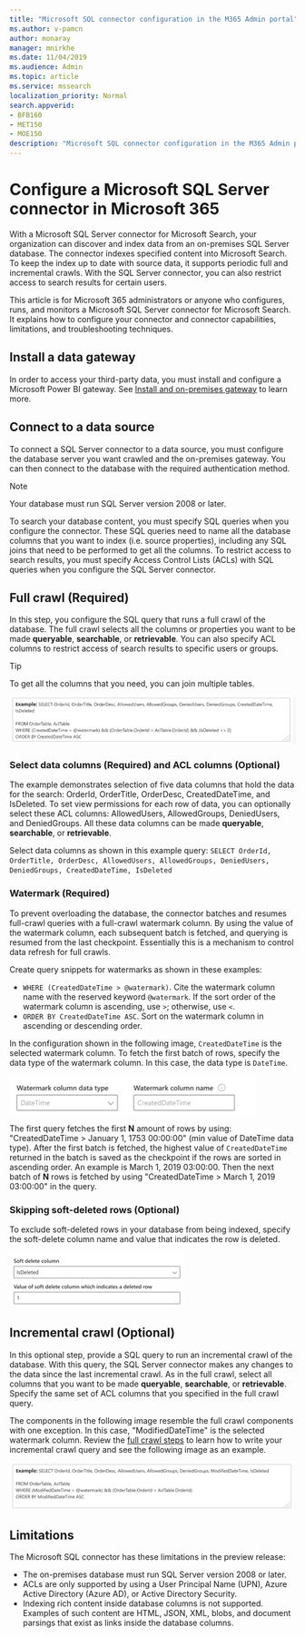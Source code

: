 ```yaml
---
title: "Microsoft SQL connector configuration in the M365 Admin portal"
ms.author: v-pamcn
author: monaray
manager: mnirkhe
ms.date: 11/04/2019
ms.audience: Admin
ms.topic: article
ms.service: mssearch
localization_priority: Normal
search.appverid:
- BFB160
- MET150
- MOE150
description: "Microsoft SQL connector configuration in the M365 Admin portal."
---
```


# Configure a Microsoft SQL Server connector in Microsoft 365

With a Microsoft SQL Server connector for Microsoft Search, your organization can discover and index data from an on-premises SQL Server database. The connector indexes specified content into Microsoft Search. To keep the index up to date with source data, it supports periodic full and incremental crawls. With the SQL Server connector, you can also restrict access to search results for certain users.

This article is for Microsoft 365 administrators or anyone who configures, runs, and monitors a Microsoft SQL Server connector for Microsoft Search. It explains how to configure your connector and connector capabilities, limitations, and troubleshooting techniques.

## Install a data gateway
In order to access your third-party data, you must install and configure a Microsoft Power BI gateway. See [Install and on-premises gateway](https://docs.microsoft.com/en-us/data-integration/gateway/service-gateway-install) to learn more.  

## Connect to a data source
To connect a SQL Server connector to a data source, you must configure the database server you want crawled and the on-premises gateway. You can then connect to the database with the required authentication method.

> [!NOTE]
> Your database must run SQL Server version 2008 or later.

To search your database content, you must specify SQL queries when you configure the connector. These SQL queries need to name all the database columns that you want to index (i.e. source properties), including any SQL joins that need to be performed to get all the columns. To restrict access to search results, you must specify Access Control Lists (ACLs) with SQL queries when you configure the SQL Server connector.

## Full crawl (Required)
In this step, you configure the SQL query that runs a full crawl of the database. The full crawl selects all the columns or properties you want to be made **queryable**, **searchable**, or **retrievable**. You can also specify ACL columns to restrict access of search results to specific users or groups.

> [!Tip]
> To get all the columns that you need, you can join multiple tables.

![](media/MSSQL-fullcrawl.png)

### Select data columns (Required) and ACL columns (Optional)
The example demonstrates selection of five data columns that hold the data for the search: OrderId, OrderTitle, OrderDesc, CreatedDateTime, and IsDeleted. To set view permissions for each row of data, you can optionally select these ACL columns: AllowedUsers, AllowedGroups, DeniedUsers, and DeniedGroups. All these data columns can be made **queryable**, **searchable**, or **retrievable**.

Select data columns as shown in this example query: 
 `SELECT OrderId, OrderTitle, OrderDesc, AllowedUsers, AllowedGroups, DeniedUsers, DeniedGroups, CreatedDateTime, IsDeleted`

### Watermark (Required)
To prevent overloading the database, the connector batches and resumes full-crawl queries with a full-crawl watermark column. By using the value of the watermark column, each subsequent batch is fetched, and querying is resumed from the last checkpoint. Essentially this is a mechanism to control data refresh for full crawls.

Create query snippets for watermarks as shown in these examples:
* `WHERE (CreatedDateTime > @watermark)`. Cite the watermark column name with the reserved keyword `@watermark`. If the sort order of the watermark column is ascending, use `>`; otherwise, use `<`.
* `ORDER BY CreatedDateTime ASC`. Sort on the watermark column in ascending or descending order.

In the configuration shown in the following image, `CreatedDateTime` is the selected watermark column. To fetch the first batch of rows, specify the data type of the watermark column. In this case, the data type is `DateTime`.

![](media/MSSQL-watermark.png)

The first query fetches the first **N** amount of rows by using: "CreatedDateTime > January 1, 1753 00:00:00" (min value of DateTime data type). After the first batch is fetched, the highest value of `CreatedDateTime` returned in the batch is saved as the checkpoint if the rows are sorted in ascending order. An example is March 1, 2019 03:00:00. Then the next batch of **N** rows is fetched by using "CreatedDateTime > March 1, 2019 03:00:00" in the query.

### Skipping soft-deleted rows (Optional)
To exclude soft-deleted rows in your database from being indexed, specify the soft-delete column name and value that indicates the row is deleted.

![](media/MSSQL-softdelete.png)

## Incremental crawl (Optional)
In this optional step, provide a SQL query to run an incremental crawl of the database. With this query, the SQL Server connector makes any changes to the data since the last incremental crawl. As in the full crawl, select all columns that you want to be made **queryable**, **searchable**, or **retrievable**. Specify the same set of ACL columns that you specified in the full crawl query.

The components in the following image resemble the full crawl components with one exception. In this case, "ModifiedDateTime" is the selected watermark column. Review the [full crawl steps](#full-crawl-required) to learn how to write your incremental crawl query and see the following image as an example.

![](media/MSSQL-incrcrawl.png)

## Limitations
The Microsoft SQL connector has these limitations in the preview release:
* The on-premises database must run SQL Server version 2008 or later.
* ACLs are only supported by using a User Principal Name (UPN), Azure Active Directory (Azure AD), or Active Directory Security.
* Indexing rich content inside database columns is not supported. Examples of such content are HTML, JSON, XML, blobs, and document parsings that exist as links inside the database columns.


